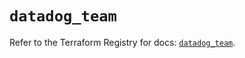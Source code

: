 # `datadog_team`

Refer to the Terraform Registry for docs: [`datadog_team`](https://registry.terraform.io/providers/datadog/datadog/3.40.0/docs/resources/team).
